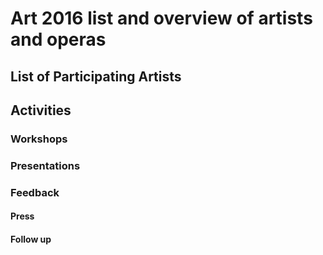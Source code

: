 # Art 2016 list and overview of artists and operas



## List of Participating Artists

## Activities

### Workshops

### Presentations

### Feedback

#### Press

#### Follow up

